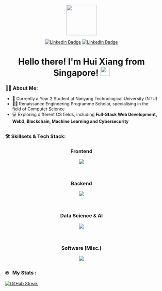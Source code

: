 <div align="center">
  <p><img src="https://media.giphy.com/media/KzJkzjggfGN5Py6nkT/giphy.gif" width="100"/></p>
  <a href="https://www.linkedin.com/in/hui-xiang/"><img src="https://img.shields.io/badge/LinkedIn-blue?style=for-the-badge&logo=linkedin&logoColor=white" alt="LinkedIn Badge"/></a>
  <a href="mailto: chayhuixiang@gmail.com"><img src="https://img.shields.io/badge/Gmail-D14836?style=for-the-badge&logo=gmail&logoColor=white" alt="LinkedIn Badge"/></a>
  <div>
    <img src="https://komarev.com/ghpvc/?username=chayhuixiang&style=flat-square&color=green" alt=""/>
  </div>
  <h1>
    Hello there! I'm Hui Xiang from Singapore!
    <img src="https://media.giphy.com/media/hvRJCLFzcasrR4ia7z/giphy.gif" width="30px"/>
  </h1>
</div>

### 👨‍💻 About Me:
- 🏫 Currently a Year 2 Student at Nanyang Technological University (NTU)
- 🧑‍🎓 Renaissance Engineering Programme Scholar, specialising in the field of Computer Science 
- 💻 Exploring different CS fields, including **Full-Stack Web Development, Web3, Blockchain, Machine Learning and Cybersecurity**

##
### 🛠 Skillsets & Tech Stack:

<div align="center">
  <h3>Frontend</h3>
  <p>
    <a href="https://skillicons.dev">
      <img src="https://skillicons.dev/icons?i=html,css,js,ts,react,vite,tailwind,bootstrap,materialui,redux,nextjs,figma" />
    </a>
  </p>
  <br />
  <h3>Backend</h3>
  <p>
    <a href="https://skillicons.dev">
      <img src="https://skillicons.dev/icons?i=nodejs,express,flask,graphql,apollo,postgres,sqlite,prisma,mongodb,firebase,solidity,ipfs" />
    </a>
  </p>
  <br />
  <h3>Data Science & AI</h3>
  <p>
    <a href="https://skillicons.dev">
      <img src="https://skillicons.dev/icons?i=py,tensorflow,pytorch" />
    </a>
  </p>
  <br />
  <h3>Software (Misc.)</h3>
  <p>
    <a href="https://skillicons.dev">
      <img src="https://skillicons.dev/icons?i=linux,arduino,c,java,git,flutter,dart" />
    </a>
  </p>
</div>

##

### 🔥 &nbsp; My Stats :
[![GitHub Streak](http://github-readme-streak-stats.herokuapp.com?user=chayhuixiang&theme=dark&background=000000)](https://git.io/streak-stats)

<!-- [![Top Langs](https://github-readme-stats.vercel.app/api/top-langs/?username=chayhuixiang&layout=compact&theme=vision-friendly-dark&hide=jupyter%20notebook)](https://github.com/anuraghazra/github-readme-stats) -->
